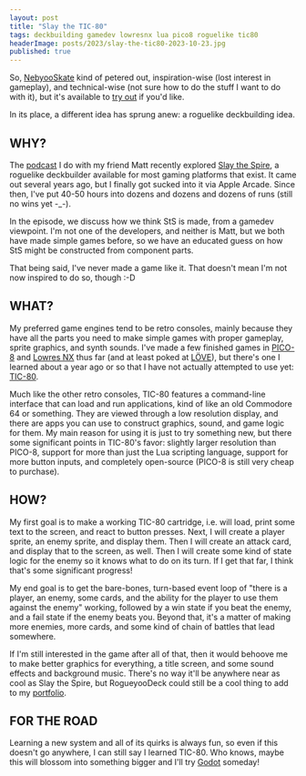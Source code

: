 ```yaml
---
layout: post
title: "Slay the TIC-80"
tags: deckbuilding gamedev lowresnx lua pico8 roguelike tic80
headerImage: posts/2023/slay-the-tic80-2023-10-23.jpg
published: true
---
```


So, <a href="/blog/2023/09/13/back-to-basics-with-nebyooskate">NebyooSkate</a> kind of petered out, inspiration-wise (lost interest in gameplay), and technical-wise (not sure how to do the stuff I want to do with it), but it's available to [try out](https://lowresnx.inutilis.com/topic.php?id=3143) if you'd like.

In its place, a different idea has sprung anew: a roguelike deckbuilding idea.

<!--more-->

## WHY?

The [podcast](https://hackingthegrepson.com) I do with my friend Matt recently explored [Slay the Spire](https://www.megacrit.com), a roguelike deckbuilder available for most gaming platforms that exist. It came out several years ago, but I finally got sucked into it via Apple Arcade. Since then, I've put 40-50 hours into dozens and dozens and dozens of runs (still no wins yet -_-).

In the episode, we discuss how we think StS is made, from a gamedev viewpoint. I'm not one of the developers, and neither is Matt, but we both have made simple games before, so we have an educated guess on how StS might be constructed from component parts.

That being said, I've never made a game like it. That doesn't mean I'm not now inspired to do so, though :-D

## WHAT?

My preferred game engines tend to be retro consoles, mainly because they have all the parts you need to make simple games with proper gameplay, sprite graphics, and synth sounds. I've made a few finished games in [PICO-8](https://www.lexaloffle.com/pico-8.php) and [Lowres NX](https://lowresnx.inutilis.com) thus far (and at least poked at [LÖVE](https://love2d.org)), but there's one I learned about a year ago or so that I have not actually attempted to use yet: [TIC-80](https://tic80.com).

Much like the other retro consoles, TIC-80 features a command-line interface that can load and run applications, kind of like an old Commodore 64 or something. They are viewed through a low resolution display, and there are apps you can use to construct graphics, sound, and game logic for them. My main reason for using it is just to try something new, but there some significant points in TIC-80's favor: slightly larger resolution than PICO-8, support for more than just the Lua scripting language, support for more button inputs, and completely open-source (PICO-8 is still very cheap to purchase).

## HOW?

My first goal is to make a working TIC-80 cartridge, i.e. will load, print some text to the screen, and react to button presses. Next, I will create a player sprite, an enemy sprite, and display them. Then I will create an attack card, and display that to the screen, as well. Then I will create some kind of state logic for the enemy so it knows what to do on its turn. If I get that far, I think that's some significant progress!

My end goal is to get the bare-bones, turn-based event loop of "there is a player, an enemy, some cards, and the ability for the player to use them against the enemy" working, followed by a win state if you beat the enemy, and a fail state if the enemy beats you. Beyond that, it's a matter of making more enemies, more cards, and some kind of chain of battles that lead somewhere.

If I'm still interested in the game after all of that, then it would behoove me to make better graphics for everything, a title screen, and some sound effects and background music. There's no way it'll be anywhere near as cool as Slay the Spire, but RogueyooDeck could still be a cool thing to add to my [portfolio](https://neb.host/#games).

## FOR THE ROAD

Learning a new system and all of its quirks is always fun, so even if this doesn't go anywhere, I can still say I learned TIC-80. Who knows, maybe this will blossom into something bigger and I'll try [Godot](https://godotengine.org) someday!

